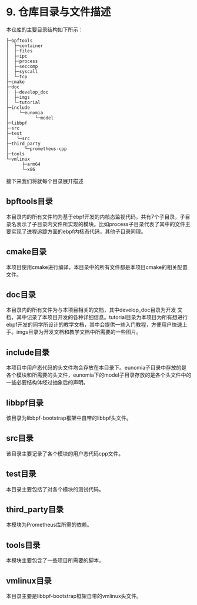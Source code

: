 # 9. 仓库目录与文件描述

本仓库的主要目录结构如下所示：   
```
├─bpftools  
│  ├─container  
│  ├─files  
│  ├─ipc  
│  ├─process  
│  ├─seccomp  
│  ├─syscall  
│  └─tcp  
├─cmake  
├─doc  
│  ├─develop_doc   
│  ├─imgs  
│  └─tutorial  
├─include  
│    └─eunomia  
│          └─model  
├─libbpf  
├─src  
├─test  
│   └─src  
├─third_party  
│      └─prometheus-cpp  
├─tools  
└─vmlinux  
      ├─arm64  
      └─x86  
```
接下来我们将就每个目录展开描述

## bpftools目录

本目录内的所有文件均为基于ebpf开发的内核态监视代码，共有7个子目录，子目录名表示了子目录内文件所实现的模块。比如process子目录代表了其中的文件主要实现了进程追踪方面的ebpf内核态代码，其他子目录同理。

## cmake目录
        
本项目使用cmake进行编译，本目录中的所有文件都是本项目cmake的相关配置文件。

## doc目录
本目录内的所有文件为与本项目相关的文档，其中develop_doc目录为开发
文档，其中记录了本项目开发的各种详细信息。tutorial目录为本项目为所有想进行ebpf开发的同学所设计的教学文档，其中会提供一些入门教程，方便用户快速上手。imgs目录为开发文档和教学文档中所需要的一些图片。

## include目录
本项目中用户态代码的头文件均会存放在本目录下。eunomia子目录中存放的是各个模块和所需要的头文件，eunomia下的model子目录存放的是各个头文件中的一些必要结构体经过抽象后的声明。

## libbpf目录
该目录为libbpf-bootstrap框架中自带的libbpf头文件。

## src目录
该目录主要记录了各个模块的用户态代码cpp文件。

## test目录
本目录主要包括了对各个模块的测试代码。

## third_party目录
本模块为Prometheus库所需的依赖。

## tools目录
本模块主要包含了一些项目所需要的脚本。

## vmlinux目录
本目录主要是libbpf-bootstrap框架自带的vmlinux头文件。